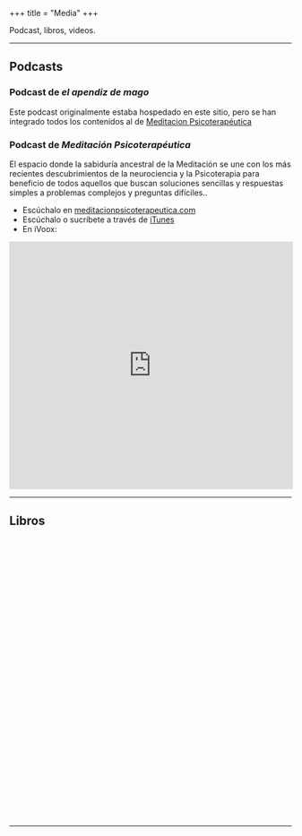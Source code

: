+++
title = "Media"
+++

Podcast, libros, videos.

---

## Podcasts

### Podcast  de _el apendiz de mago_

Este podcast originalmente estaba hospedado en este sitio, pero se han integrado todos los contenidos al de [Meditacion Psicoterapéutica](http://meditacionpsicoterapeutica.com)

### Podcast de _Meditación Psicoterapéutica_

El espacio donde la sabiduría ancestral de la Meditación se une con los más recientes descubrimientos de la neurociencia y la Psicoterapia para beneficio de todos aquellos que buscan soluciones sencillas y respuestas simples a problemas complejos y preguntas difíciles..

- Escúchalo en [ meditacionpsicoterapeutica.com](http://meditacionpsicoterapeutica.com)
- Escúchalo o sucríbete a través de [iTunes](https://itunes.apple.com/mx/podcast/meditacion-psicoterapeutica/id565283940)
- En iVoox:

<iframe src="https://mx.ivoox.com/es/player_es_podcast_180570_1.html" width="100%" style="border: 1px solid #D7D7D7;" height="440" frameborder="0" allowfullscreen="0" scrolling="no" ></iframe>

---

## Libros

<div class="smashwords-widget" data-type="single" data-items="book:778246" data-font="sans" data-ribboncolor="#4181c3" data-bgcolor="#fafafa" data-buttoncolor="#ffc801" data-width="300" data-height="250" data-headline="Cómo cambiar tu realidad" style="width: 300px; height: 250px;"></div>
<script id="smashwords-widget-js" async="async" src="//www.smashwidgets.com/1/widgets.js"></script>

<div class="smashwords-widget" data-type="single" data-items="book:168883" data-font="sans" data-ribboncolor="#4181c3" data-bgcolor="#fafafa" data-buttoncolor="#ffc801" data-width="300" data-height="250" data-headline="La Carta Dialéctica" style="width: 300px; height: 250px;"></div>
<script id="smashwords-widget-js" async="async" src="//www.smashwidgets.com/1/widgets.js"></script>


---

